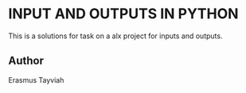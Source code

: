 # INPUT AND OUTPUTS IN PYTHON

This is a solutions for task on a alx project for inputs and outputs.

## Author

Erasmus Tayviah
